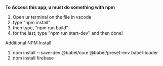 **To Access this app, u must do something with npm** 
1. Open ur terminal on the file in vscode
2. type "npm install"
3. then type, "npm run build"
4. for the last, type "npm run start-dev"
and then done!

Additional NPM Install
1. npm install --save-dev @babel/core @babel/preset-env babel-loader
2. npm install firebase